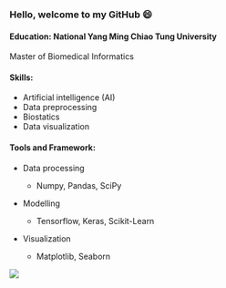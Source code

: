 ### Hello, welcome to my GitHub 😄

<!--
**wnnehxyi/wnnehxyi** is a ✨ _special_ ✨ repository because its `README.md` (this file) appears on your GitHub profile.

Here are some ideas to get you started:

- 🔭 I’m currently working on ...
- 🌱 I’m currently learning ...
- 👯 I’m looking to collaborate on ...
- 🤔 I’m looking for help with ...
- 💬 Ask me about ...
- 📫 How to reach me: ...
- 😄 Pronouns: ...
- ⚡ Fun fact: ...
-->

#### Education: National Yang Ming Chiao Tung University
Master of Biomedical Informatics

#### Skills: 
- Artificial intelligence (AI)
- Data preprocessing
- Biostatics
- Data visualization

#### Tools and Framework:
- Data processing
  - Numpy, Pandas, SciPy
  
- Modelling
  - Tensorflow, Keras, Scikit-Learn

- Visualization
  - Matplotlib, Seaborn

![](https://github-readme-stats.vercel.app/api?username=wnnehxyi&show_icons=true)
